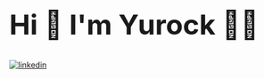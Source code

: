 <h1 style= "font-size: 50px;", text-align="center;"> Hi 👋 I'm Yurock 👨‍💻 </h1>
<a href="https://www.linkedin.com/in/yurock-heo-8599a3179/">
  <img src ="https://img.shields.io/badge/LinkedIn-0077B5?style=for-the-badge&logo=linkedin&logoColor=white" alt="linkedin">
</a>
